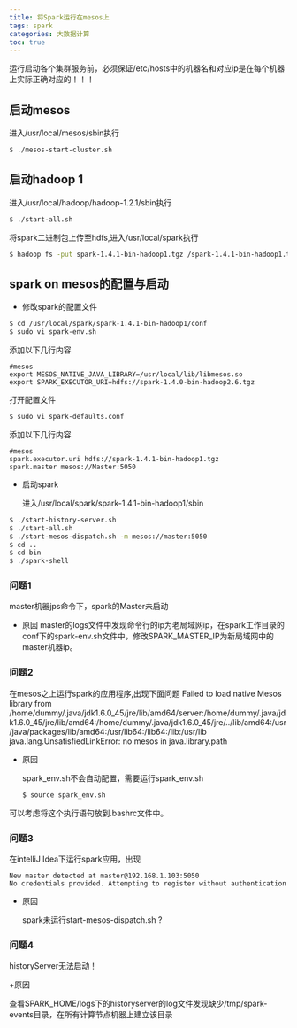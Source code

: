 ```yaml
---
title: 将Spark运行在mesos上
tags: spark
categories: 大数据计算
toc: true
---
```


运行启动各个集群服务前，必须保证/etc/hosts中的机器名和对应ip是在每个机器上实际正确对应的！！！


## 启动mesos

进入/usr/local/mesos/sbin执行
```bash
$ ./mesos-start-cluster.sh
```
## 启动hadoop 1

进入/usr/local/hadoop/hadoop-1.2.1/sbin执行
``` bash
$ ./start-all.sh
```

将spark二进制包上传至hdfs,进入/usr/local/spark执行
``` bash
$ hadoop fs -put spark-1.4.1-bin-hadoop1.tgz /spark-1.4.1-bin-hadoop1.tgz
```
## spark on mesos的配置与启动

+ 修改spark的配置文件

```bash
$ cd /usr/local/spark/spark-1.4.1-bin-hadoop1/conf
$ sudo vi spark-env.sh
```

添加以下几行内容

	#mesos
	export MESOS_NATIVE_JAVA_LIBRARY=/usr/local/lib/libmesos.so
	export SPARK_EXECUTOR_URI=hdfs://spark-1.4.0-bin-hadoop2.6.tgz

打开配置文件
   
```bash
$ sudo vi spark-defaults.conf
```

添加以下几行内容

	#mesos
	spark.executor.uri hdfs://spark-1.4.1-bin-hadoop1.tgz
	spark.master mesos://Master:5050

+ 启动spark

  进入/usr/local/spark/spark-1.4.1-bin-hadoop1/sbin

```bash
$ ./start-history-server.sh
$ ./start-all.sh
$ ./start-mesos-dispatch.sh -m mesos://master:5050
$ cd ..
$ cd bin
$ ./spark-shell
```
### 问题1
master机器jps命令下，spark的Master未启动
+  原因
master的logs文件中发现命令行的ip为老局域网ip，在spark工作目录的conf下的spark-env.sh文件中，修改SPARK_MASTER_IP为新局域网中的master机器ip。

### 问题2
在mesos之上运行spark的应用程序,出现下面问题
	Failed to load native Mesos library from /home/dummy/.java/jdk1.6.0_45/jre/lib/amd64/server:/home/dummy/.java/jdk1.6.0_45/jre/lib/amd64:/home/dummy/.java/jdk1.6.0_45/jre/../lib/amd64:/usr/java/packages/lib/amd64:/usr/lib64:/lib64:/lib:/usr/lib
	java.lang.UnsatisfiedLinkError: no mesos in java.library.path

+ 原因

    spark_env.sh不会自动配置，需要运行spark_env.sh
 
    ```bash
	$ source spark_env.sh
    ```

可以考虑将这个执行语句放到.bashrc文件中。

### 问题3
在intelliJ Idea下运行spark应用，出现

	New master detected at master@192.168.1.103:5050
	No credentials provided. Attempting to register without authentication

+ 原因

     spark未运行start-mesos-dispatch.sh ?


### 问题4 
historyServer无法启动！

+原因

查看SPARK_HOME/logs下的historyserver的log文件发现缺少/tmp/spark-events目录，在所有计算节点机器上建立该目录